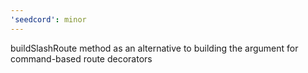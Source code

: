 ```yaml
---
'seedcord': minor
---
```


buildSlashRoute method as an alternative to building the argument for command-based route decorators
